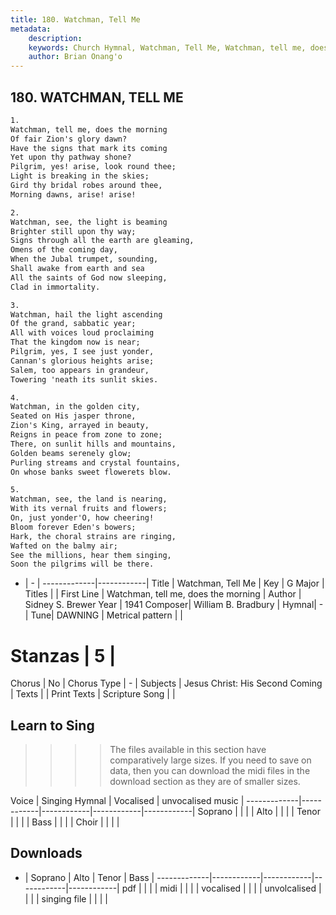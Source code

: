 ```yaml
---
title: 180. Watchman, Tell Me
metadata:
    description: 
    keywords: Church Hymnal, Watchman, Tell Me, Watchman, tell me, does the morning, 
    author: Brian Onang'o
---
```



## 180. WATCHMAN, TELL ME

```txt
1.
Watchman, tell me, does the morning 
Of fair Zion's glory dawn? 
Have the signs that mark its coming 
Yet upon thy pathway shone? 
Pilgrim, yes! arise, look round thee; 
Light is breaking in the skies; 
Gird thy bridal robes around thee, 
Morning dawns, arise! arise! 

2.
Watchman, see, the light is beaming 
Brighter still upon thy way; 
Signs through all the earth are gleaming, 
Omens of the coming day, 
When the Jubal trumpet, sounding, 
Shall awake from earth and sea 
All the saints of God now sleeping, 
Clad in immortality. 

3.
Watchman, hail the light ascending 
Of the grand, sabbatic year; 
All with voices loud proclaiming 
That the kingdom now is near; 
Pilgrim, yes, I see just yonder, 
Cannan's glorious heights arise; 
Salem, too appears in grandeur, 
Towering 'neath its sunlit skies. 

4.
Watchman, in the golden city, 
Seated on His jasper throne, 
Zion's King, arrayed in beauty, 
Reigns in peace from zone to zone; 
There, on sunlit hills and mountains, 
Golden beams serenely glow; 
Purling streams and crystal fountains, 
On whose banks sweet flowerets blow. 

5.
Watchman, see, the land is nearing, 
With its vernal fruits and flowers; 
On, just yonder'O, how cheering! 
Bloom forever Eden's bowers; 
Hark, the choral strains are ringing, 
Wafted on the balmy air; 
See the millions, hear them singing, 
Soon the pilgrims will be there.

```

- |   -  |
-------------|------------|
Title | Watchman, Tell Me |
Key | G Major |
Titles |  |
First Line | Watchman, tell me, does the morning |
Author | Sidney S. Brewer
Year | 1941
Composer| William B. Bradbury |
Hymnal|  - |
Tune| DAWNING |
Metrical pattern | |
# Stanzas | 5 |
Chorus | No |
Chorus Type | - |
Subjects | Jesus Christ: His Second Coming |
Texts |  |
Print Texts | 
Scripture Song |  |
  
## Learn to Sing

>>>> The files available in this section have comparatively large sizes. If you need to save on data, then you can download the midi files in the download section as they are of smaller sizes.

Voice |  Singing Hymnal | Vocalised | unvocalised music |
-------------|------------|------------|------------|------------|
Soprano | | | |
Alto | | | |
Tenor | | | |
Bass | | | |
Choir | | | |

## Downloads

- |  Soprano | Alto | Tenor | Bass |
-------------|------------|------------|------------|------------|
pdf | | | |
midi | | | |
vocalised | | | |
unvolcalised | | | |
singing file | | | |
  